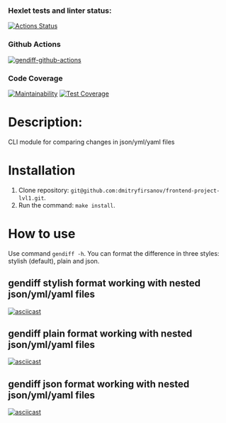 ### Hexlet tests and linter status:
[![Actions Status](https://github.com/dmitryfirsanov/frontend-project-lvl2/workflows/hexlet-check/badge.svg)](https://github.com/dmitryfirsanov/frontend-project-lvl2/actions)
### Github Actions
[![gendiff-github-actions](https://github.com/dmitryfirsanov/frontend-project-lvl2/actions/workflows/gendiff-github-actions.yml/badge.svg)](https://github.com/dmitryfirsanov/frontend-project-lvl2/actions/workflows/gendiff-github-actions.yml)
### Code Coverage
[![Maintainability](https://api.codeclimate.com/v1/badges/4382fd8964f087016d73/maintainability)](https://codeclimate.com/github/dmitryfirsanov/frontend-project-lvl2/maintainability)
[![Test Coverage](https://api.codeclimate.com/v1/badges/4382fd8964f087016d73/test_coverage)](https://codeclimate.com/github/dmitryfirsanov/frontend-project-lvl2/test_coverage)
# Description:
CLI module for comparing changes in json/yml/yaml files
# Installation
1. Clone repository: `git@github.com:dmitryfirsanov/frontend-project-lvl1.git`.
2. Run the command: `make install`.
# How to use
Use command `gendiff -h`.
You can format the difference in three styles: stylish (default), plain and json.
## gendiff stylish format working with nested json/yml/yaml files
[![asciicast](https://asciinema.org/a/itat9DqXYnKssK9sUzcQSRRyO.svg)](https://asciinema.org/a/itat9DqXYnKssK9sUzcQSRRyO)
## gendiff plain format working with nested json/yml/yaml files
[![asciicast](https://asciinema.org/a/lMVLYv33VjNgyTEAOxNAlYNmF.svg)](https://asciinema.org/a/lMVLYv33VjNgyTEAOxNAlYNmF)
## gendiff json format working with nested json/yml/yaml files
[![asciicast](https://asciinema.org/a/821X0TsMAgNVVwmzpIzYT8o60.svg)](https://asciinema.org/a/821X0TsMAgNVVwmzpIzYT8o60)